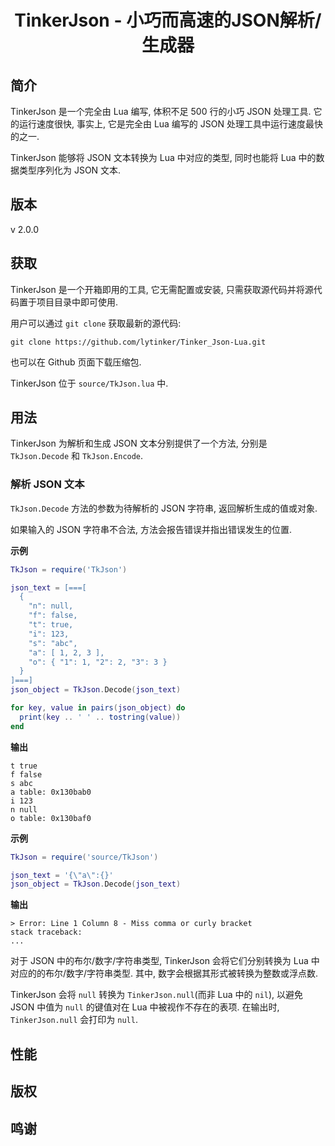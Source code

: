 <h1 align="center">TinkerJson - 小巧而高速的JSON解析/生成器</h1>

## 简介

TinkerJson 是一个完全由 Lua 编写, 体积不足 500 行的小巧 JSON 处理工具. 它的运行速度很快, 事实上, 它是完全由 Lua 编写的 JSON 处理工具中运行速度最快的之一.

TinkerJson 能够将 JSON 文本转换为 Lua 中对应的类型, 同时也能将 Lua 中的数据类型序列化为 JSON 文本.

## 版本

v 2.0.0

<!-- ## 特性 -->

## 获取

TinkerJson 是一个开箱即用的工具, 它无需配置或安装, 只需获取源代码并将源代码置于项目目录中即可使用.

用户可以通过 `git clone` 获取最新的源代码:

```shell
git clone https://github.com/lytinker/Tinker_Json-Lua.git
```

也可以在 Github 页面下载压缩包.

TinkerJson 位于 `source/TkJson.lua` 中.

<!-- ## 安装 -->

<!-- ## 依赖 -->

## 用法

TinkerJson 为解析和生成 JSON 文本分别提供了一个方法, 分别是 `TkJson.Decode` 和 `TkJson.Encode`.

### 解析 JSON 文本

`TkJson.Decode` 方法的参数为待解析的 JSON 字符串, 返回解析生成的值或对象.

如果输入的 JSON 字符串不合法, 方法会报告错误并指出错误发生的位置.

**示例**

```lua
TkJson = require('TkJson')

json_text = [===[
  {
    "n": null,
    "f": false,
    "t": true,
    "i": 123,
    "s": "abc",
    "a": [ 1, 2, 3 ],
    "o": { "1": 1, "2": 2, "3": 3 }
  }
]===]
json_object = TkJson.Decode(json_text)

for key, value in pairs(json_object) do
  print(key .. ' ' .. tostring(value))
end
```

**输出**

```
t true
f false
s abc
a table: 0x130bab0
i 123
n null
o table: 0x130baf0
```

**示例**

```lua
TkJson = require('source/TkJson')

json_text = '{\"a\":{}'
json_object = TkJson.Decode(json_text)
```

**输出**

```
> Error: Line 1 Column 8 - Miss comma or curly bracket
stack traceback:
...
```

对于 JSON 中的布尔/数字/字符串类型, TinkerJson 会将它们分别转换为 Lua 中对应的的布尔/数字/字符串类型. 其中, 数字会根据其形式被转换为整数或浮点数.

TinkerJson 会将 `null` 转换为 `TinkerJson.null`(而非 Lua 中的 `nil`), 以避免 JSON 中值为 `null` 的键值对在 Lua 中被视作不存在的表项. 在输出时, `TinkerJson.null` 会打印为 `null`.

## 性能

## 版权

## 鸣谢
